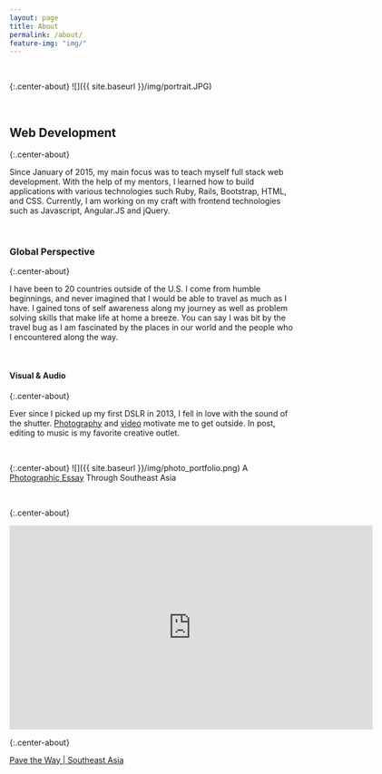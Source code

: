 ```yaml
---
layout: page
title: About
permalink: /about/
feature-img: "img/"
---
```

<br>

{:.center-about}
![]({{ site.baseurl }}/img/portrait.JPG)

<br>

<h2 class="heading">Web Development</h2>

{:.center-about}
<p>Since January of 2015, my main focus was to teach myself full stack web development. With the help of my mentors, I learned how to build applications with various technologies such Ruby, Rails, Bootstrap, HTML, and CSS. Currently, I am working on my craft with frontend technologies such as Javascript, Angular.JS and jQuery.</p>

<br>

<h3 class="heading">Global Perspective</h3>

{:.center-about}
<p>I have been to 20 countries outside of the U.S. I come from humble beginnings, and never imagined that I would be able to travel as much as I have. I gained tons of self awareness along my journey as well as problem solving skills that make life at home a breeze. You can say I was bit by the travel bug as I am fascinated by the places in our world and the people who I encountered along the way.</p>

<br>

<h4 class="heading">Visual & Audio</h4>

{:.center-about}
<p>Ever since I picked up my first DSLR in 2013, I fell in love with the sound of the shutter. <a class="about-link" href="http://stillandmotion.herokuapp.com">Photography</a> and <a class="about-link" href="http://stillandmotion.herokuapp.com/motion">video</a> motivate me to get outside. In post, editing to music is my favorite creative outlet. </p>

<br>

{:.center-about}
![]({{ site.baseurl }}/img/photo_portfolio.png)
A <a class="about-link" href="http://stillandmotion.herokuapp.com">Photographic Essay</a> Through Southeast Asia

<br>

{:.center-about}
<div class="videoWrapper">
    <!-- Copy & Pasted from YouTube -->
    <iframe src="https://player.vimeo.com/video/159839560" width="640" height="360" frameborder="0"  webkitallowfullscreen mozallowfullscreen allowfullscreen></iframe>
</div>

{:.center-about}
<p><a class="about-link" href="https://vimeo.com/159839560">Pave the Way | Southeast Asia</a>

<br>
